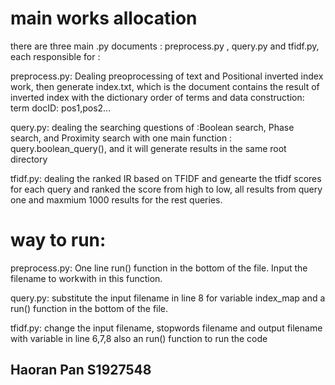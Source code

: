 # main works allocation

there are three main .py documents : preprocess.py , query.py and tfidf.py, each responsible for :



preprocess.py:
  Dealing preoprocessing of text and Positional inverted index work, then generate index.txt, which is
  the document contains the result of inverted index with the dictionary order of terms and data construction:  
  term
      docID: pos1,pos2...

query.py:
  dealing the searching questions of :Boolean search, Phase search, and Proximity search with one main function : query.boolean_query(), and it will generate results in the same root directory

tfidf.py:
  dealing the ranked IR based on TFIDF and genearte the tfidf scores for each query and ranked the score from high to low, all results from query one and maxmium 1000 results for the rest queries.



# way to run:


   preprocess.py:  One line run() function in the bottom of the file. Input the filename to workwith in this function.


   query.py:  substitute the input filename in line 8 for variable index_map and a run() function in the bottom of the file.


   tfidf.py:  change the input filename, stopwords filename and output filename with variable in line 6,7,8
   also an run() function to run the code


## Haoran Pan  S1927548
